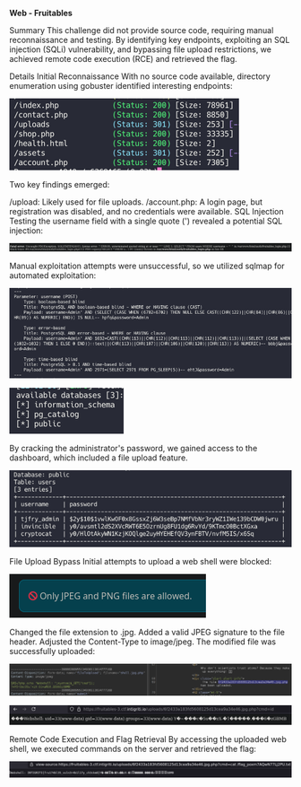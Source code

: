 **Web - Fruitables**

Summary
This challenge did not provide source code, requiring manual reconnaissance and testing. By identifying key endpoints, exploiting an SQL injection (SQLi) vulnerability, and bypassing file upload restrictions, we achieved remote code execution (RCE) and retrieved the flag.

Details
Initial Reconnaissance
With no source code available, directory enumeration using gobuster identified interesting endpoints:

![test](Images/20241116220024.png)

Two key findings emerged:

/upload: Likely used for file uploads.
/account.php: A login page, but registration was disabled, and no credentials were available.
SQL Injection
Testing the username field with a single quote (') revealed a potential SQL injection:

![test](Images/20241116220206.png)

Manual exploitation attempts were unsuccessful, so we utilized sqlmap for automated exploitation:

![test](Images/20241116220335.png)


![test](Images/20241116220349.png)

By cracking the administrator's password, we gained access to the dashboard, which included a file upload feature.


![test](Images/20241116220430.png) 

File Upload Bypass
Initial attempts to upload a web shell were blocked:

![test](Images/20241116220720.png)

Changed the file extension to .jpg.
Added a valid JPEG signature to the file header.
Adjusted the Content-Type to image/jpeg.
The modified file was successfully uploaded:

![test](Images/20241116221201.png)



![test](Images/20241116221318.png) 

Remote Code Execution and Flag Retrieval
By accessing the uploaded web shell, we executed commands on the server and retrieved the flag:

![test](Images/20241116221410.png)
